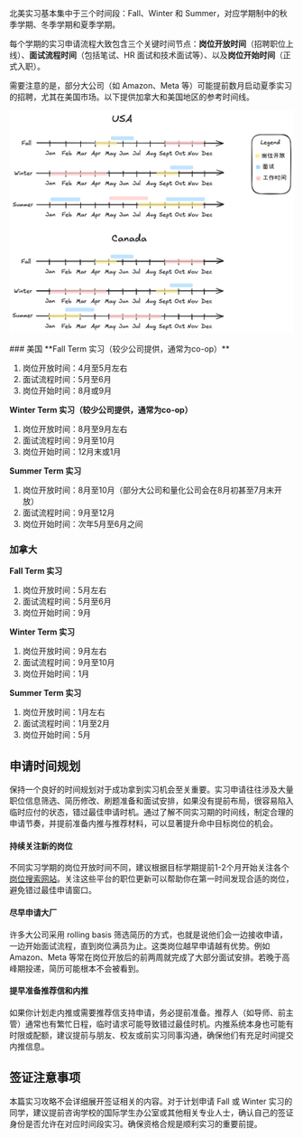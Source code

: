 北美实习基本集中于三个时间段：Fall、Winter 和 Summer，对应学期制中的秋季学期、冬季学期和夏季学期。

每个学期的实习申请流程大致包含三个关键时间节点：**岗位开放时间**（招聘职位上线）、**面试流程时间**（包括笔试、HR 面试和技术面试等）、以及**岗位开始时间**（正式入职）。

需要注意的是，部分大公司（如 Amazon、Meta 等）可能提前数月启动夏季实习的招聘，尤其在美国市场。以下提供加拿大和美国地区的参考时间线。

<p align="center">
	<img src="assets/timeline.png">
</p>
### 美国
**Fall Term 实习（较少公司提供，通常为co-op）**

1. 岗位开放时间：4月至5月左右
2. 面试流程时间：5月至6月
3. 岗位开始时间：8月或9月

**Winter Term 实习（较少公司提供，通常为co-op）**

1. 岗位开放时间：8月至9月左右
2. 面试流程时间：9月至10月
3. 岗位开始时间：12月末或1月

**Summer Term 实习**

1. 岗位开放时间：8月至10月（部分大公司和量化公司会在8月初甚至7月末开放）
2. 面试流程时间：9月至12月
3. 岗位开始时间：次年5月至6月之间

### 加拿大

**Fall Term 实习**

1. 岗位开放时间：5月左右
2. 面试流程时间：5月至6月
3. 岗位开始时间：9月

**Winter Term 实习**

1. 岗位开放时间：9月左右
2. 面试流程时间：9月至10月
3. 岗位开始时间：1月

**Summer Term 实习**

1. 岗位开放时间：1月左右
2. 面试流程时间：1月至2月
3. 岗位开始时间：5月

## 申请时间规划

保持一个良好的时间规划对于成功拿到实习机会至关重要。实习申请往往涉及大量职位信息筛选、简历修改、刷题准备和面试安排，如果没有提前布局，很容易陷入临时应付的状态，错过最佳申请时机。通过了解不同实习期的时间线，制定合理的申请节奏，并提前准备内推与推荐材料，可以显著提升命中目标岗位的机会。

#### 持续关注新的岗位

不同实习学期的岗位开放时间不同，建议根据目标学期提前1-2个月开始关注各个<a href="job_search.html">岗位搜索网站</a>。关注这些平台的职位更新可以帮助你在第一时间发现合适的岗位，避免错过最佳申请窗口。

#### 尽早申请大厂

许多大公司采用 rolling basis 筛选简历的方式，也就是说他们会一边接收申请，一边开始面试流程，直到岗位满员为止。这类岗位越早申请越有优势。例如 Amazon、Meta 等常在岗位开放后的前两周就完成了大部分面试安排。若晚于高峰期投递，简历可能根本不会被看到。

#### 提早准备推荐信和内推

如果你计划走内推或需要推荐信支持申请，务必提前准备。推荐人（如导师、前主管）通常也有繁忙日程，临时请求可能导致错过最佳时机。内推系统本身也可能有时限或配额，建议提前与朋友、校友或前实习同事沟通，确保他们有充足时间提交内推信息。

## 签证注意事项

本篇实习攻略不会详细展开签证相关的内容。对于计划申请 Fall 或 Winter 实习的同学，建议提前咨询学校的国际学生办公室或其他相关专业人士，确认自己的签证身份是否允许在对应时间段实习。确保资格合规是顺利实习的重要前提。
